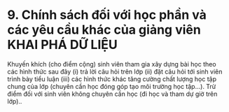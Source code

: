 # 9. Chính sách đối với học phần và các yêu cầu khác của giảng viên KHAI PHÁ DỮ LIỆU
Khuyến khích (cho điểm cộng) sinh viên tham gia xây dựng bài học theo các hình thức sau đây (i) trả lời câu hỏi trên lớp (ii) đặt câu hỏi tới sinh viên trình bày tiểu luận (iii) các hình thức khác tăng cường chất lượng học tập chung của lớp (chuyên cần học đóng góp tạo môi trường học tập...). Trừ điểm đối với sinh viên không chuyên cần học (đi học và tham dự giờ trên lớp)..
